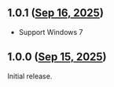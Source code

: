 ## 1.0.1 ([Sep 16, 2025](https://github.com/ramensoftware/windhawk-mods/blob/ef91bc164a6e483c54e1796c80d328ece473f582/mods/old-regedit-tree-icons.wh.cpp))

- Support Windows 7

## 1.0.0 ([Sep 15, 2025](https://github.com/ramensoftware/windhawk-mods/blob/cef63c833694e83e1be21b120e64b507a28c5db7/mods/old-regedit-tree-icons.wh.cpp))

Initial release.
